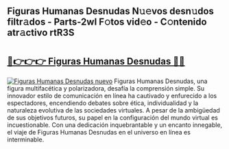 ## Figuras Humanas Desnudas N𝚞𝚎vos desn𝚞dos filtr𝚊dos - Parts-2wI F𝚘tos vid𝚎o - C𝚘ntenido atr𝚊ctivo rtR3S

# <h2><a href="http://mb5ciga.tromn.icu/?c=Figuras+Humanas+Desnudas">🔗👉👉👉 Figuras Humanas Desnudas 🔗🔗</a></h2>

[![Figuras Humanas Desnudas nuevo](https://i.imgur.com/pEAQMta.gif)](http://mb5ciga.tromn.icu/?c=Figuras+Humanas+Desnudas)
Figuras Humanas Desnudas, una figura multifacética y polarizadora, desafía la comprensión simple. Su innovador estilo de comunicación en línea ha cautivado y enfurecido a los espectadores, encendiendo debates sobre ética, individualidad y la naturaleza evolutiva de las sociedades virtuales. A pesar de la ambigüedad de sus objetivos futuros, su papel en la configuración del mundo virtual es incuestionable. Con una dedicación inquebrantable y un encanto innegable, el viaje de Figuras Humanas Desnudas en el universo en línea es interminable.
